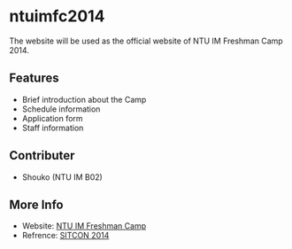 ntuimfc2014
===========

The website will be used as the official website of NTU IM Freshman Camp 2014.

## Features

- Brief introduction about the Camp
- Schedule information
- Application form
- Staff information

## Contributer

- Shouko (NTU IM B02)

## More Info

- Website: [NTU IM Freshman Camp](http://union.im.ntu.edu.tw/freshman)
- Refrence: [SITCON 2014](http://sitcon.org/2014)
